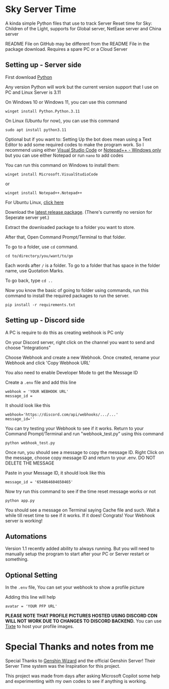 # Sky Server Time
A kinda simple Python files that use to track Server Reset time for Sky: Children of the Light, supports for Global server, NetEase server and China server

README File on GitHub may be different from the README File in the package download. Requires a spare PC or a Cloud Server

## Setting up - Server side

First download [Python](https://www.python.org/downloads/)

Any version Python will work but the current version support that I use on PC and Linux Server is 3.11

On Windows 10 or Windows 11, you can use this command

```winget install Python.Python.3.11```

On Linux (Ubuntu for now), you can use this command

```sudo apt install python3.11```

Optional but if you want to: Setting Up the bot does mean using a Text Editor to add some required codes to make the program work. So I recommend using either [Visual Studio Code](https://code.visualstudio.com/download) or [Notepad++ - Windows only](https://notepad-plus-plus.org/downloads/) but you can use either Notepad or run ```nano``` to add codes

You can run this command on Windows to install them:

```winget install Microsoft.VisualStudioCode```

or

```winget install Notepad++.Notepad++```

For Ubuntu Linux, [click here](https://snapcraft.io/code)

Download the [latest release package](https://github.com/studiobuttermedia/Sky_Server_Time/releases/tag/release). (There's currently no version for Seperate server yet.)

Extract the downloaded package to a folder you want to store. 

After that, Open Command Prompt/Terminal to that folder.

To go to a folder, use ```cd``` command.

```
cd to/directory/you/want/to/go
```

Each words after ```/``` is a folder. To go to a folder that has space in the folder name, use Quotation Marks.

To go back, type ```cd ..```

Now you know the basic of going to folder using commands, run this command to install the required packages to run the server. 

```pip install -r requirements.txt```

## Setting up - Discord side
A PC is require to do this as creating webhook is PC only

On your Discord server, right click on the channel you want to send and choose "Integrations"

Choose Webhook and create a new Webhook. Once created, rename your Webhook and click 'Copy Webhook URL'

You also need to enable Developer Mode to get the Message ID

Create a ```.env``` file and add this line

```
webhook = 'YOUR WEBHOOK URL'
message_id =
```

It should look like this

```
webhook='https://discord.com/api/webhooks/.../...'
message_id=''
```

You can try testing your Webhook to see if it works. Return to your Command Prompt/Terminal and run "webhook_test.py" using this command

```python webhook_test.py```

Once run, you should see a message to copy the message ID. Right Click on the message, choose copy message ID and return to your .env. DO NOT DELETE THE MESSAGE

Paste in your Message ID, it should look like this

```message_id = '654064604650465'```

Now try run this command to see if the time reset message works or not

```python app.py```

You should see a message on Terminal saying Cache file and such. Wait a while till reset time to see if it works. If it does! Congrats! Your Webhook server is working!

## Automations
Version 1.1 recently added ability to always running. But you will need to manually setup the program to start after your PC or Server restart or something.

## Optional Setting
In the ```.env``` file, You can set your webhook to show a profile picture

Adding this line will help

```avatar = 'YOUR PFP URL'```

**PLEASE NOTE THAT PROFILE PICTURES HOSTED USING DISCORD CDN WILL NOT WORK DUE TO CHANGES TO DISCORD BACKEND.**  You can use [Tixte](https://tixte.com/) to host your profile images.

# Special Thanks and notes from me
Special Thanks to [Genshin Wizard](https://github.com/Genshin-Wizard) and the official Genshin Server! Their Server Time system was the Inspiration for this project. 

This project was made from days after asking Microsoft Copilot some help and experimenting with my own codes to see if anything is working.